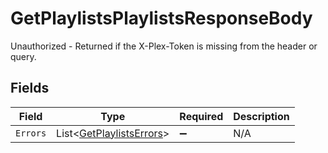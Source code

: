 # GetPlaylistsPlaylistsResponseBody

Unauthorized - Returned if the X-Plex-Token is missing from the header or query.


## Fields

| Field                                                                   | Type                                                                    | Required                                                                | Description                                                             |
| ----------------------------------------------------------------------- | ----------------------------------------------------------------------- | ----------------------------------------------------------------------- | ----------------------------------------------------------------------- |
| `Errors`                                                                | List<[GetPlaylistsErrors](../../Models/Requests/GetPlaylistsErrors.md)> | :heavy_minus_sign:                                                      | N/A                                                                     |